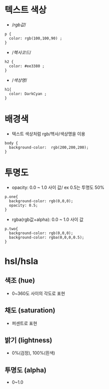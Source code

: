 # 텍스트 색상
- /*rgb값*/
```
p {
  color: rgb(100,100,90) ;
}
```
- /*헥사코드*/
```
h2 {
  color: #ee3380 ;
}
```

- /*색상명*/
```
h1{
  color: DarkCyan ;
}
```

# 배경색
- 텍스트 색상처럼 rgb/헥사/색상명을 이용
```
body {
  background-color:  rgb(200,200,200);
}
```

# 투명도
- opacity: 0.0 ~ 1.0 사이 값/ ex 0.5는 투명도 50%
```
p.one{
  background-color: rgb(0,0,0);
  opacity: 0.5;
}
```

- rgba(rgb값+alpha): 0.0 ~ 1.0 사이 값
```
p.two{
  background-color: rgb(0,0,0);
  background-color: rgba(0,0,0,0.5);
}
```

# hsl/hsla
## 색조 (hue)
- 0~360도 사이의 각도로 표현
## 채도 (saturation)
- 퍼센트로 표현
## 밝기 (lightness)
- 0%(검정), 100%(흰색)
## 투명도 (alpha)
- 0~1.0

